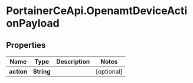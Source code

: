 # PortainerCeApi.OpenamtDeviceActionPayload

## Properties
Name | Type | Description | Notes
------------ | ------------- | ------------- | -------------
**action** | **String** |  | [optional] 


